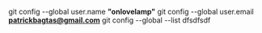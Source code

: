 git config --global user.name **"onlovelamp"**
git config --global user.email **patrickbagtas@gmail.com**
git config --global --list
dfsdfsdf